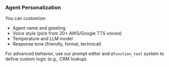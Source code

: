 ### Agent Personalization

You can customize:

- Agent name and greeting
- Voice style (pick from 20+ AWS/Google TTS voices)
- Temperature and LLM model
- Response tone (friendly, formal, technical)

For advanced behavior, use our prompt editor and `@function_tool` system to define custom logic (e.g., CRM lookup).
